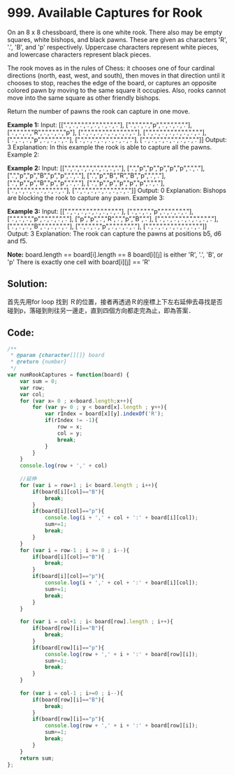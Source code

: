 # 999. Available Captures for Rook

On an 8 x 8 chessboard, there is one white rook.  There also may be empty squares, white bishops, and black pawns.  These are given as characters 'R', '.', 'B', and 'p' respectively. Uppercase characters represent white pieces, and lowercase characters represent black pieces.

The rook moves as in the rules of Chess: it chooses one of four cardinal directions (north, east, west, and south), then moves in that direction until it chooses to stop, reaches the edge of the board, or captures an opposite colored pawn by moving to the same square it occupies.  Also, rooks cannot move into the same square as other friendly bishops.

Return the number of pawns the rook can capture in one move.

**Example 1:**
Input: 
[[".",".",".",".",".",".",".","."],
[".",".",".","p",".",".",".","."],
[".",".",".","R",".",".",".","p"],
[".",".",".",".",".",".",".","."],
[".",".",".",".",".",".",".","."],
[".",".",".","p",".",".",".","."],
[".",".",".",".",".",".",".","."],
[".",".",".",".",".",".",".","."]]
Output: 3
Explanation: 
In this example the rook is able to capture all the pawns.
Example 2:


**Example 2:**
Input: 
[[".",".",".",".",".",".",".","."],
[".","p","p","p","p","p",".","."],
[".","p","p","B","p","p",".","."],
[".","p","B","R","B","p",".","."],
[".","p","p","B","p","p",".","."],
[".","p","p","p","p","p",".","."],
[".",".",".",".",".",".",".","."],
[".",".",".",".",".",".",".","."]]
Output: 0
Explanation: 
Bishops are blocking the rook to capture any pawn.
Example 3:

**Example 3:**
Input: 
[[".",".",".",".",".",".",".","."],
[".",".",".","p",".",".",".","."],
[".",".",".","p",".",".",".","."],
["p","p",".","R",".","p","B","."],
[".",".",".",".",".",".",".","."],
[".",".",".","B",".",".",".","."],
[".",".",".","p",".",".",".","."],
[".",".",".",".",".",".",".","."]]
Output: 3
Explanation: 
The rook can capture the pawns at positions b5, d6 and f5.
 

**Note:**
board.length == board[i].length == 8
board[i][j] is either 'R', '.', 'B', or 'p'
There is exactly one cell with board[i][j] == 'R'


## Solution:

首先先用for loop 找到 Ｒ的位置，接者再透過Ｒ的座標上下左右延伸去尋找是否碰到p，落碰到則往另一邊走，直到四個方向都走完為止，即為答案．


## Code:


```js
/**
 * @param {character[][]} board
 * @return {number}
 */
var numRookCaptures = function(board) {
    var sum = 0;
    var row;
    var col;
    for (var x= 0 ; x<board.length;x++){
        for (var y= 0 ; y < board[x].length ; y++){
            var rIndex = board[x][y].indexOf('R');
            if(rIndex != -1){
                row = x;
                col = y;
                break;
            }
        }
    }
    console.log(row + ',' + col)
    
    //延伸
    for (var i = row+1 ; i< board.length ; i++){
        if(board[i][col]=="B"){
            break;
        }
        if(board[i][col]=="p"){
            console.log(i + ',' + col + ':' + board[i][col]);
            sum+=1;
            break;
        }
    }
    for (var i = row-1 ; i >= 0 ; i--){
        if(board[i][col]=="B"){
            break;
        }
        if(board[i][col]=="p"){
            console.log(i + ',' + col + ':' + board[i][col]);
            sum+=1;
            break;
        }
    }
    
    for (var i = col+1 ; i< board[row].length ; i++){
        if(board[row][i]=="B"){
            break;
        }
        if(board[row][i]=="p"){
            console.log(row + ',' + i + ':' + board[row][i]);
            sum+=1;
            break;
        }
    }
    
    for (var i = col-1 ; i>=0 ; i--){
        if(board[row][i]=="B"){
            break;
        }
        if(board[row][i]=="p"){
            console.log(row + ',' + i + ':' + board[row][i]);
            sum+=1;
            break;
        }
    }
    return sum;
};
```
